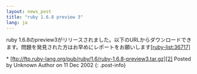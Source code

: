 ```yaml
---
layout: news_post
title: "ruby 1.6.8 preview 3"
lang: ja
---
```


ruby
1.6.8のpreview3がリリースされました。以下のURLからダウンロードできます。問題を発見された方はお早めにレポートをお願いします[\[ruby-list:36717\]][1]

 \* [ftp://ftp.ruby-lang.org/pub/ruby/1.6/ruby-1.6.8-preview3.tar.gz][2] Posted by Unknown Author on 11 Dec 2002
{: .post-info}



[1]: http://blade.nagaokaut.ac.jp/cgi-bin/scat.rb/ruby/ruby-list/36717 
[2]: ftp://ftp.ruby-lang.org/pub/ruby/1.6/ruby-1.6.8-preview3.tar.gz 
